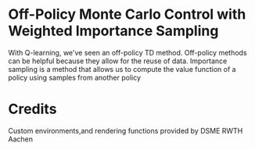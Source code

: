 # Off-Policy Monte Carlo Control with Weighted Importance Sampling

With Q-learning, we've seen an off-policy TD method. Off-policy methods can be helpful because they allow for the reuse of data.
Importance sampling is a method that allows us to compute the value function of a policy using samples from another policy

# Credits
Custom environments,and rendering functions provided by DSME RWTH Aachen
